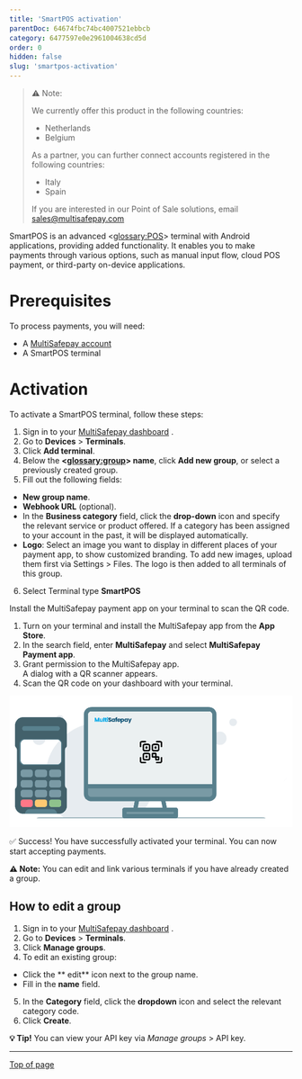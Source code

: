 ```yaml
---
title: 'SmartPOS activation'
parentDoc: 64674fbc74bc4007521ebbcb 
category: 6477597e0e2961004638cd5d 
order: 0
hidden: false
slug: 'smartpos-activation'
---
```


> ⚠️ Note:
> 
> We currently offer this product in the following countries:
> 
> - Netherlands
> - Belgium 
> 
> As a partner, you can further connect accounts registered in the following countries:
>
> - Italy 
> - Spain
>
> If you are interested in our Point of Sale solutions, email <sales@multisafepay.com>
>
SmartPOS is an advanced <<glossary:POS>> terminal with Android applications, providing added functionality.  It enables you to make payments through various options, such as manual input flow, cloud POS payment, or third-party on-device applications.

# Prerequisites

To process payments, you will need:

- A [MultiSafepay account](/docs/getting-started-guide/)
- A SmartPOS terminal

# Activation

To activate a SmartPOS terminal, follow these steps:

1. Sign in to your <a href="https://merchant.multisafepay.com/" target="_blank">MultiSafepay dashboard</a> <i class="fa fa-external-link" style="font-size:12px;color:#8b929e"></i>.
2. Go to **Devices** > **Terminals**.
3. Click **Add terminal**.
4. Below the **<<glossary:group>> name**, click **Add new group**, or select a previously created group.
5. Fill out the following fields:
- **New group name**.  
- **Webhook URL** (optional).
- In the **Business category** field, click the **drop-down** icon and specify the relevant service or product offered. If a category has been assigned to your account in the past, it will be displayed automatically. 
- **Logo**: Select an image you want to display in different places of your payment app, to show customized branding. 
To add new images, upload them first via Settings > Files. 
The logo is then added to all terminals of this group.
6. Select Terminal type **SmartPOS**


Install the MultiSafepay payment app on your terminal to scan the QR code. 

1. Turn on your terminal and install the MultiSafepay app from the **App Store**.
2. In the search field, enter **MultiSafepay** and select  **MultiSafepay Payment app**.
3. Grant permission to the MultiSafepay app.<br> A dialog with a QR scanner appears. 
4. Scan the QR code on your dashboard with your terminal.

<img src="https://raw.githubusercontent.com/MultiSafepay/docs/master/static/gifs/POS_animation_v2.gif" alt="Scan-QR"/>
<br>

✅ Success! You have successfully activated your terminal. You can now start accepting payments.

**⚠️ Note:**  You can edit and link various terminals if you have already created a group.

## How to edit a group

1. Sign in to your <a href="https://merchant.multisafepay.com/" target="_blank">MultiSafepay dashboard</a> <i class="fa fa-external-link" style="font-size:12px;color:#8b929e"></i>.
2. Go to **Devices** > **Terminals**.
3. Click **Manage groups**.
4. To edit an existing group:
- Click the ** edit** icon next to the group name.
- Fill in the **name** field.
5. In the **Category** field, click the **dropdown** icon and select the relevant category code.
6. Click **Create**.

**💡 Tip!** You can view your API key via *Manage groups* > API key. 


---
</details>

[Top of page](#)


